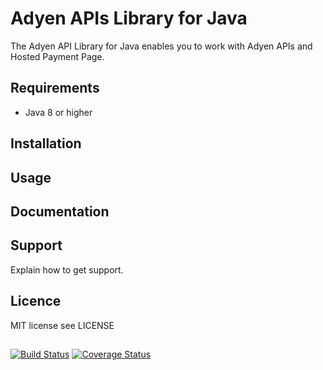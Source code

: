 # Adyen APIs Library for Java
The Adyen API Library for Java enables you to work with Adyen APIs and Hosted Payment Page.
  
## Requirements

* Java 8 or higher
  
## Installation
  
  
## Usage

## Documentation
    
## Support
  
Explain how to get support.
  
## Licence

MIT license see LICENSE

##

[![Build Status](https://travis-ci.org/Adyen/adyen-java-api-library.svg?branch=master)](https://travis-ci.org/Adyen/adyen-java-api-library)
[![Coverage Status](https://coveralls.io/repos/github/Adyen/adyen-java-api-library/badge.svg?branch=master)](https://coveralls.io/github/Adyen/adyen-java-api-library?branch=master)
